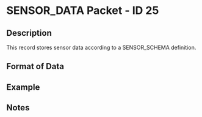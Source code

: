 # SENSOR_DATA Packet - ID 25 #

## Description ##
This record stores sensor data according to a SENSOR_SCHEMA definition.

## Format of Data ##

## Example ##

## Notes ##